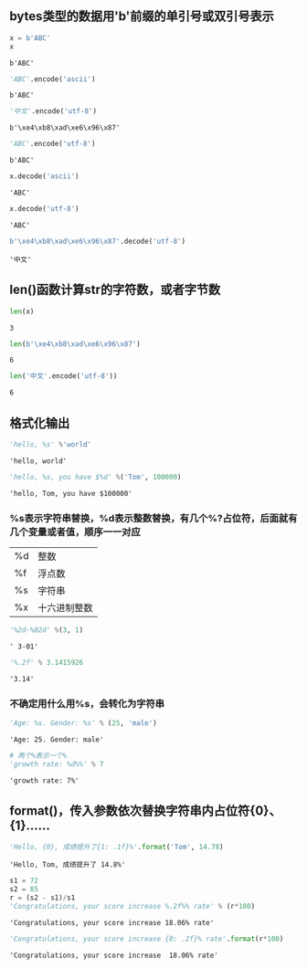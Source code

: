 
## **bytes**类型的数据用'b'前缀的单引号或双引号表示


```python
x = b'ABC'
x
```




    b'ABC'




```python
'ABC'.encode('ascii')
```




    b'ABC'




```python
'中文'.encode('utf-8')
```




    b'\xe4\xb8\xad\xe6\x96\x87'




```python
'ABC'.encode('utf-8')
```




    b'ABC'




```python
x.decode('ascii')
```




    'ABC'




```python
x.decode('utf-8')
```




    'ABC'




```python
b'\xe4\xb8\xad\xe6\x96\x87'.decode('utf-8')
```




    '中文'



## len()函数计算**str**的字符数，或者字节数


```python
len(x)
```




    3




```python
len(b'\xe4\xb8\xad\xe6\x96\x87')
```




    6




```python
len('中文'.encode('utf-8'))
```




    6



## 格式化输出


```python
'hello, %s' %'world'
```




    'hello, world'




```python
'hello, %s, you have $%d' %('Tom', 100000)
```




    'hello, Tom, you have $100000'



### %s表示字符串替换，%d表示整数替换，有几个%?占位符，后面就有几个变量或者值，顺序一一对应

|         |        |
|-------------|------------|
|   %d     |   整数   |
|   %f     |  浮点数   |
|   %s     |  字符串   |
|   %x     | 十六进制整数|


```python
'%2d-%02d' %(3, 1)
```




    ' 3-01'




```python
'%.2f' % 3.1415926
```




    '3.14'



### 不确定用什么用%s，会转化为字符串


```python
'Age: %s. Gender: %s' % (25, 'male')
```




    'Age: 25. Gender: male'




```python
# 两个%表示一个%
'growth rate: %d%%' % 7
```




    'growth rate: 7%'



## format()，传入参数依次替换字符串内占位符{0}、{1}......


```python
'Hello, {0}, 成绩提升了{1: .1f}%'.format('Tom', 14.78)
```




    'Hello, Tom, 成绩提升了 14.8%'




```python
s1 = 72
s2 = 85
r = (s2 - s1)/s1
'Congratulations, your score increase %.2f%% rate' % (r*100)
```




    'Congratulations, your score increase 18.06% rate'




```python
'Congratulations, your score increase {0: .2f}% rate'.format(r*100)
```




    'Congratulations, your score increase  18.06% rate'


